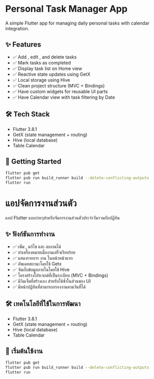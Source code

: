 # Personal Task Manager App

A simple Flutter app for managing daily personal tasks with calendar integration.

## ✨ Features

- ✅ Add , edit , and delete tasks
- ✅ Mark tasks as completed
- ✅ Display task list on Home view
- ✅ Reactive state updates using GetX
- ✅ Local storage using Hive
- ✅ Clean project structure (MVC + Bindings)
- ✅ Have custom widgets for reusable UI parts
- ✅ Have Calendar view with task filtering by Date

## 🛠 Tech Stack

- Flutter 3.8.1
- GetX (state management + routing)
- Hive (local database)
- Table Calendar

## 🚀 Getting Started

```bash
flutter pub get
flutter pub run build_runner build --delete-conflicting-outputs
flutter run
```

# แอปจัดการงานส่วนตัว

แอป Flutter แบบง่ายๆสำหรับจัดการงานส่วนตัวประจำวันรวมกับปฏิทิน

## ✨ ฟังก์ชันการทำงาน

- ✅ เพิ่ม , แก้ไข และ ลบงานได้
- ✅ ทำเครื่องหมายเมื่องานเสร็จเรียบร้อย
- ✅ แสดงรายการ งาน ในหน้าหน้าแรก
- ✅ อัพเดทสถานะโดยใช้ Getx
- ✅ จัดเก็บข้อมูลภายในโดยใช้ Hive
- ✅ โครงสร้างโปรเจกต์ที่เป็นระเบียบ (MVC + Bindings)
- ✅ มีวิดเจ็ตที่สร้างเอง สำหรับใช้ซ้ำในส่วนของ UI
- ✅ มีหน้าปฏิทินที่สามารถกรองงานตามวันที่ได้

## 🛠 เทคโนโลยีที่ใช้ในการพัฒนา

- Flutter 3.8.1
- GetX (state management + routing)
- Hive (local database)
- Table Calendar

## 🚀 เริ่มต้นใช้งาน

```bash
flutter pub get
flutter pub run build_runner build --delete-conflicting-outputs
flutter run
```
